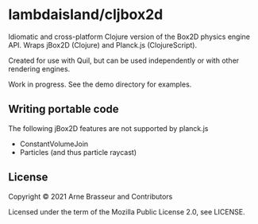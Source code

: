 # lambdaisland/cljbox2d

<!-- badges -->
<!-- [![CircleCI](https://circleci.com/gh/lambdaisland/cljbox2d.svg?style=svg)](https://circleci.com/gh/lambdaisland/cljbox2d) [![cljdoc badge](https://cljdoc.org/badge/lambdaisland/cljbox2d)](https://cljdoc.org/d/lambdaisland/cljbox2d) [![Clojars Project](https://img.shields.io/clojars/v/lambdaisland/cljbox2d.svg)](https://clojars.org/lambdaisland/cljbox2d) -->
<!-- /badges -->

Idiomatic and cross-platform Clojure version of the Box2D physics engine API. Wraps jBox2D (Clojure) and Planck.js (ClojureScript).

Created for use with Quil, but can be used independently or with other rendering engines.

Work in progress. See the demo directory for examples.

## Writing portable code

The following jBox2D features are not supported by planck.js

- ConstantVolumeJoin
- Particles (and thus particle raycast)

## License

Copyright &copy; 2021 Arne Brasseur and Contributors

Licensed under the term of the Mozilla Public License 2.0, see LICENSE.

